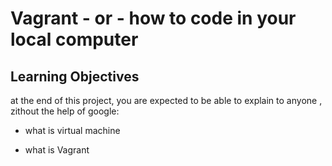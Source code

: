 # Vagrant - or - how to code in your local computer

## Learning Objectives

at the end of this project, you are expected to be able to explain to anyone , zithout the help of google:

* what is virtual machine

* what is Vagrant
